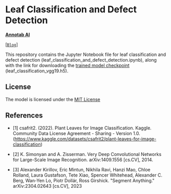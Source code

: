 # Leaf Classification and Defect Detection

**[Annotab AI](https://annotab.com/)**

[[`Blog`](https://annotab.com/blog/)]

This repository contains the Jupyter Notebook file for leaf classification and defect detection (leaf_classification_and_defect_detection.ipynb), along with the link for downloading the [trained model checkpoint](https://drive.google.com/file/d/1lSCBCc7bfBQVYVeb6YSGtA6iCTSRJd5g/view?usp=sharing) (leaf_classification_vgg19.h5). 

## License

The model is licensed under the [MIT License](LICENSE)

## References
- [1] csafrit2. (2022). Plant Leaves for Image Classification. Kaggle. Community Data License Agreement - Sharing - Version 1.0. (https://www.kaggle.com/datasets/csafrit2/plant-leaves-for-image-classification)

- [2] K. Simonyan and A. Zisserman. Very Deep Convolutional Networks for Large-Scale Image Recognition. arXiv:1409.1556 [cs.CV], 2014.

- [3] Alexander Kirillov, Eric Mintun, Nikhila Ravi, Hanzi Mao, Chloe Rolland, Laura Gustafson, Tete Xiao, Spencer Whitehead, Alexander C. Berg, Wan-Yen Lo, Piotr Dollár, Ross Girshick. "Segment Anything." arXiv:2304.02643 [cs.CV], 2023
